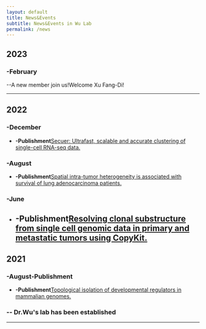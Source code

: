 ```yaml
---
layout: default
title: News&Events
subtitle: News&Events in Wu Lab
permalink: /news
---
```


## 2023
### -February
--A new member join us!Welcome Xu Fang-Di!
***
## 2022
### -December
- **-Publishment**[Secuer: Ultrafast, scalable and accurate clustering of single-cell RNA-seq data.](https://doi.org/10.1371/journal.pcbi.1010753)
### -August
- **-Publishment**[Spatial intra-tumor heterogeneity is associated with survival of lung adenocarcinoma patients.](https://doi.org/10.1016/j.xgen.2022.100165)
### -June
- **-Publishment**[Resolving clonal substructure from single cell genomic data in primary and metastatic tumors using CopyKit.](https://doi.org/10.1158/1538-7445.AM2022-1210)
  ---
  
## 2021
### -August-Publishment
- **-Publishment**[Topological isolation of developmental regulators in mammalian genomes.](https://doi.org/10.1038/s41467-021-24951-7)
### -- Dr.Wu's lab has been established
---



